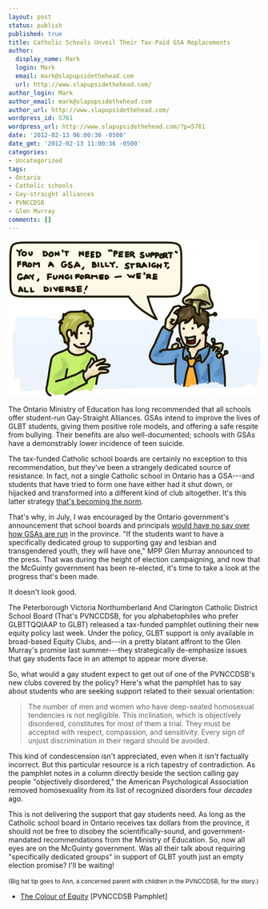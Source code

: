 ```yaml
---
layout: post
status: publish
published: true
title: Catholic Schools Unveil Their Tax-Paid GSA Replacements
author:
  display_name: Mark
  login: Mark
  email: mark@slapupsidethehead.com
  url: http://www.slapupsidethehead.com/
author_login: Mark
author_email: mark@slapupsidethehead.com
author_url: http://www.slapupsidethehead.com/
wordpress_id: 5761
wordpress_url: http://www.slapupsidethehead.com/?p=5761
date: '2012-02-13 06:00:36 -0500'
date_gmt: '2012-02-13 11:00:36 -0500'
categories:
- Uncategorized
tags:
- Ontario
- Catholic schools
- Gay-straight alliances
- PVNCCDSB
- Glen Murray
comments: []
---
```

![A man with mushrooms growing from his head comforts an upset student:](/wp-content/media/2012/02/fungiformed.jpg "Whenever this happens, just rotate your controller and head for the blue mustached guy in the hospital.")

The Ontario Ministry of Education has long recommended that all schools offer student-run Gay-Straight Alliances. GSAs intend to improve the lives of GLBT students, giving them positive role models, and offering a safe respite from bullying. Their benefits are also well-documented; schools with GSAs have a demonstrably lower incidence of teen suicide.

The tax-funded Catholic school boards are certainly no exception to this recommendation, but they've been a strangely dedicated source of resistance. In fact, not a single Catholic school in Ontario has a GSA---and students that have tried to form one have either had it shut down, or hijacked and transformed into a different kind of club altogether. It's this latter strategy [that's becoming the norm](http://www.slapupsidethehead.com/2011/02/halton-school-board-re-bans-gay-straight-alliances/ "A notable demonstration").

That's why, in July, I was encouraged by the Ontario government's announcement that school boards and principals [would have no say over how GSAs are run](http://www.slapupsidethehead.com/2011/07/ontario-catholic-schools-to-get-glbt-support-groups/ "My congratulalien was premature...") in the province. "If the students want to have a specifically dedicated group to supporting gay and lesbian and transgendered youth, they will have one," MPP Glen Murray announced to the press. That was during the height of election campaigning, and now that the McGuinty government has been re-elected, it's time to take a look at the progress that's been made.

It doesn't look good.

The Peterborough Victoria Northumberland And Clarington Catholic District School Board (That's PVNCCDSB, for you alphabetophiles who prefer GLBTTQQIAAP to GLBT) released a tax-funded pamphlet outlining their new equity policy last week. Under the policy, GLBT support is only available in broad-based Equity Clubs, and---in a pretty blatant affront to the Glen Murray's promise last summer---they strategically de-emphasize issues that gay students face in an attempt to appear more diverse.

So, what would a gay student expect to get out of one of the PVNCCDSB's new clubs covered by the policy? Here's what the pamphlet has to say about students who are seeking support related to their sexual orientation:

> The number of men and women who have deep-seated homosexual tendencies is not negligible. This inclination, which is objectively disordered, constitutes for most of them a trial. They must be accepted with respect, compassion, and sensitivity. Every sign of unjust discrimination in their regard should be avoided.

This kind of condescension isn't appreciated, even when it _isn't_ factually incorrect. But this particular resource is a rich tapestry of contradiction. As the pamphlet notes in a column directly beside the section calling gay people "objectively disordered," the American Psychological Association removed homosexuality from its list of recognized disorders four _decades_ ago.

This is not delivering the support that gay students need. As long as the Catholic school board in Ontario receives tax dollars from the province, it should not be free to disobey the scientifically-sound, and government-mandated recommendations from the Ministry of Education. So, now all eyes are on the McGuinty government. Was all their talk about requiring "specifically dedicated groups" in support of GLBT youth just an empty election promise? I'll be waiting!

<small>(Big hat tip goes to Ann, a concerned parent with children in the PVNCCDSB, for the story.)</small>

- [The Colour of Equity](http://www.pvnccdsb.on.ca/uploads/56/Doc_634618291369158837.pdf) [PVNCCDSB Pamphlet]
